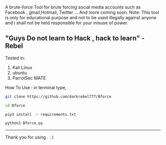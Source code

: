 
A brute-force Tool for brute forcing social media accounts such as Facebook , gmail,Hotmail, Twitter ... And more coming soon.
Note: This tool is only for educational purpose and not to be used illegally against anyone and i shall not be held responsible for your misuse of power. 


"Guys Do not learn to Hack , hack to learn" 
                              -Rebel
------------------------------------------------------------------------------------------------

Tested in:
 1. Kali Linux
 2. ubuntu
 3. ParrotSec MATE 

 
 
How To Use :
in terminal type,
```bash
git clone https://github.com/darkrebel777/Bforce

cd Bforce

pip3 install -r requirements.txt

python3 Bforce.py
```
------------------------------------------------------------------------------------------------------

Thank you for using . : )  

